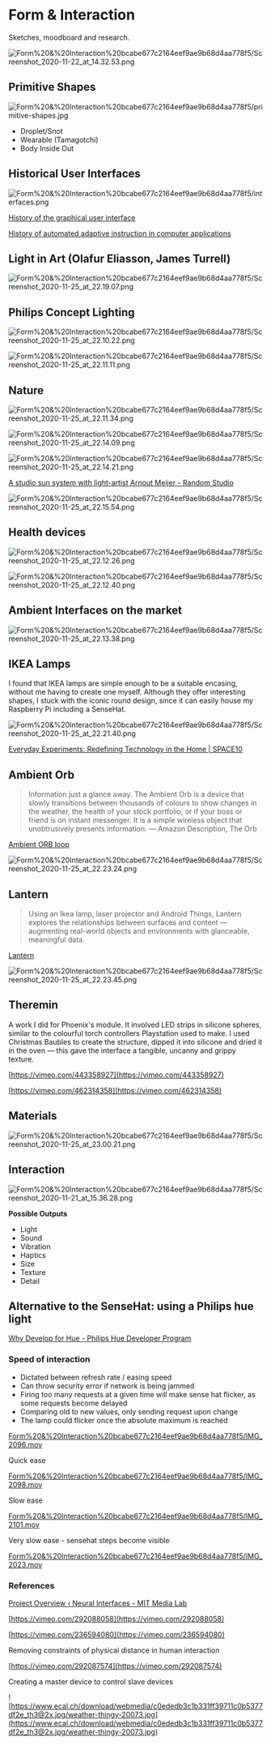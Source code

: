 # Form & Interaction

Sketches, moodboard and research.

![Form%20&%20Interaction%20bcabe677c2164eef9ae9b68d4aa778f5/Screenshot_2020-11-22_at_14.32.53.png](Form%20&%20Interaction%20bcabe677c2164eef9ae9b68d4aa778f5/Screenshot_2020-11-22_at_14.32.53.png)

## Primitive Shapes

![Form%20&%20Interaction%20bcabe677c2164eef9ae9b68d4aa778f5/primitive-shapes.jpg](Form%20&%20Interaction%20bcabe677c2164eef9ae9b68d4aa778f5/primitive-shapes.jpg)

- Droplet/Snot
- Wearable (Tamagotchi)
- Body Inside Out

## Historical User Interfaces

![Form%20&%20Interaction%20bcabe677c2164eef9ae9b68d4aa778f5/interfaces.png](Form%20&%20Interaction%20bcabe677c2164eef9ae9b68d4aa778f5/interfaces.png)

[History of the graphical user interface](https://en.wikipedia.org/wiki/History_of_the_graphical_user_interface)

[History of automated adaptive instruction in computer applications](https://en.wikipedia.org/wiki/History_of_automated_adaptive_instruction_in_computer_applications)

## Light in Art (Olafur Eliasson, James Turrell)

![Form%20&%20Interaction%20bcabe677c2164eef9ae9b68d4aa778f5/Screenshot_2020-11-25_at_22.19.07.png](Form%20&%20Interaction%20bcabe677c2164eef9ae9b68d4aa778f5/Screenshot_2020-11-25_at_22.19.07.png)

## Philips Concept Lighting

![Form%20&%20Interaction%20bcabe677c2164eef9ae9b68d4aa778f5/Screenshot_2020-11-25_at_22.10.22.png](Form%20&%20Interaction%20bcabe677c2164eef9ae9b68d4aa778f5/Screenshot_2020-11-25_at_22.10.22.png)

![Form%20&%20Interaction%20bcabe677c2164eef9ae9b68d4aa778f5/Screenshot_2020-11-25_at_22.11.11.png](Form%20&%20Interaction%20bcabe677c2164eef9ae9b68d4aa778f5/Screenshot_2020-11-25_at_22.11.11.png)

## Nature

![Form%20&%20Interaction%20bcabe677c2164eef9ae9b68d4aa778f5/Screenshot_2020-11-25_at_22.11.34.png](Form%20&%20Interaction%20bcabe677c2164eef9ae9b68d4aa778f5/Screenshot_2020-11-25_at_22.11.34.png)

![Form%20&%20Interaction%20bcabe677c2164eef9ae9b68d4aa778f5/Screenshot_2020-11-25_at_22.14.09.png](Form%20&%20Interaction%20bcabe677c2164eef9ae9b68d4aa778f5/Screenshot_2020-11-25_at_22.14.09.png)

![Form%20&%20Interaction%20bcabe677c2164eef9ae9b68d4aa778f5/Screenshot_2020-11-25_at_22.14.21.png](Form%20&%20Interaction%20bcabe677c2164eef9ae9b68d4aa778f5/Screenshot_2020-11-25_at_22.14.21.png)

[A studio sun system with light-artist Arnout Meijer - Random Studio](https://www.creativeapplications.net/environment/a-studio-sun-system-with-light-artist-arnout-meijer-random-studio/)

![Form%20&%20Interaction%20bcabe677c2164eef9ae9b68d4aa778f5/Screenshot_2020-11-25_at_22.15.54.png](Form%20&%20Interaction%20bcabe677c2164eef9ae9b68d4aa778f5/Screenshot_2020-11-25_at_22.15.54.png)

## Health devices

![Form%20&%20Interaction%20bcabe677c2164eef9ae9b68d4aa778f5/Screenshot_2020-11-25_at_22.12.26.png](Form%20&%20Interaction%20bcabe677c2164eef9ae9b68d4aa778f5/Screenshot_2020-11-25_at_22.12.26.png)

![Form%20&%20Interaction%20bcabe677c2164eef9ae9b68d4aa778f5/Screenshot_2020-11-25_at_22.12.40.png](Form%20&%20Interaction%20bcabe677c2164eef9ae9b68d4aa778f5/Screenshot_2020-11-25_at_22.12.40.png)

## Ambient Interfaces on the market

![Form%20&%20Interaction%20bcabe677c2164eef9ae9b68d4aa778f5/Screenshot_2020-11-25_at_22.13.38.png](Form%20&%20Interaction%20bcabe677c2164eef9ae9b68d4aa778f5/Screenshot_2020-11-25_at_22.13.38.png)

## IKEA Lamps

I found that IKEA lamps are simple enough to be a suitable encasing, without me having to create one myself. Although they offer interesting shapes, I stuck with the iconic round design, since it can easily house my Raspberry Pi including a SenseHat.

![Form%20&%20Interaction%20bcabe677c2164eef9ae9b68d4aa778f5/Screenshot_2020-11-25_at_22.21.40.png](Form%20&%20Interaction%20bcabe677c2164eef9ae9b68d4aa778f5/Screenshot_2020-11-25_at_22.21.40.png)

[Everyday Experiments: Redefining Technology in the Home | SPACE10](https://space10.com/project/everyday-experiments/)

## Ambient Orb

> Information just a glance away. The Ambient Orb is a device that slowly transitions between thousands of colours to show changes in the weather, the health of your stock portfolio, or if your boss or friend is on instant messenger. It is a simple wireless object that unobtrusively presents information. — Amazon Description, The Orb

[Ambient ORB loop](https://www.youtube.com/watch?v=NmpT086znVE)

![Form%20&%20Interaction%20bcabe677c2164eef9ae9b68d4aa778f5/Screenshot_2020-11-25_at_22.23.24.png](Form%20&%20Interaction%20bcabe677c2164eef9ae9b68d4aa778f5/Screenshot_2020-11-25_at_22.23.24.png)

## Lantern

> Using an Ikea lamp, laser projector and Android Things, Lantern explores the relationships between surfaces and content — augmenting real-world objects and environments with glanceable, meaningful data.

[Lantern](https://nordprojects.co/lantern/)

![Form%20&%20Interaction%20bcabe677c2164eef9ae9b68d4aa778f5/Screenshot_2020-11-25_at_22.23.45.png](Form%20&%20Interaction%20bcabe677c2164eef9ae9b68d4aa778f5/Screenshot_2020-11-25_at_22.23.45.png)

## Theremin

A work I did for Phoenix's module. It involved LED strips in silicone spheres, similar to the colourful torch controllers Playstation used to make. I used Christmas Baubles to create the structure, dipped it into silicone and dried it in the oven — this gave the interface a tangible, uncanny and grippy texture.

[https://vimeo.com/443358927](https://vimeo.com/443358927)

[https://vimeo.com/462314358](https://vimeo.com/462314358)

## Materials

![Form%20&%20Interaction%20bcabe677c2164eef9ae9b68d4aa778f5/Screenshot_2020-11-25_at_23.00.21.png](Form%20&%20Interaction%20bcabe677c2164eef9ae9b68d4aa778f5/Screenshot_2020-11-25_at_23.00.21.png)

## Interaction

![Form%20&%20Interaction%20bcabe677c2164eef9ae9b68d4aa778f5/Screenshot_2020-11-21_at_15.36.28.png](Form%20&%20Interaction%20bcabe677c2164eef9ae9b68d4aa778f5/Screenshot_2020-11-21_at_15.36.28.png)

**Possible Outputs**

- Light
- Sound
- Vibration
- Haptics
- Size
- Texture
- Detail

## Alternative to the SenseHat: using a Philips hue light

[Why Develop for Hue - Philips Hue Developer Program](https://developers.meethue.com/explore/why-develop-for-hue/)

### Speed of interaction

- Dictated between refresh rate / easing speed
- Can throw security error if network is being jammed
- Firing too many requests at a given time will make sense hat flicker, as some requests become delayed
- Comparing old to new values, only sending request upon change
- The lamp could flicker once the absolute maximum is reached

[Form%20&%20Interaction%20bcabe677c2164eef9ae9b68d4aa778f5/IMG_2096.mov](Form%20&%20Interaction%20bcabe677c2164eef9ae9b68d4aa778f5/IMG_2096.mov)

Quick ease

[Form%20&%20Interaction%20bcabe677c2164eef9ae9b68d4aa778f5/IMG_2098.mov](Form%20&%20Interaction%20bcabe677c2164eef9ae9b68d4aa778f5/IMG_2098.mov)

Slow ease

[Form%20&%20Interaction%20bcabe677c2164eef9ae9b68d4aa778f5/IMG_2101.mov](Form%20&%20Interaction%20bcabe677c2164eef9ae9b68d4aa778f5/IMG_2101.mov)

Very slow ease - sensehat steps become visible

[Form%20&%20Interaction%20bcabe677c2164eef9ae9b68d4aa778f5/IMG_2023.mov](Form%20&%20Interaction%20bcabe677c2164eef9ae9b68d4aa778f5/IMG_2023.mov)

### References

[Project Overview ‹ Neural Interfaces - MIT Media Lab](https://www.media.mit.edu/projects/electrical-interfaces/overview/)

[https://vimeo.com/292088058](https://vimeo.com/292088058)

[https://vimeo.com/236594080](https://vimeo.com/236594080)

Removing constraints of physical distance in human interaction

[https://vimeo.com/292087574](https://vimeo.com/292087574)

Creating a master device to control slave devices

![https://www.ecal.ch/download/webmedia/c0ededb3c1b331ff39711c0b5377df2e_th3@2x.jpg/weather-thingy-20073.jpg](https://www.ecal.ch/download/webmedia/c0ededb3c1b331ff39711c0b5377df2e_th3@2x.jpg/weather-thingy-20073.jpg)